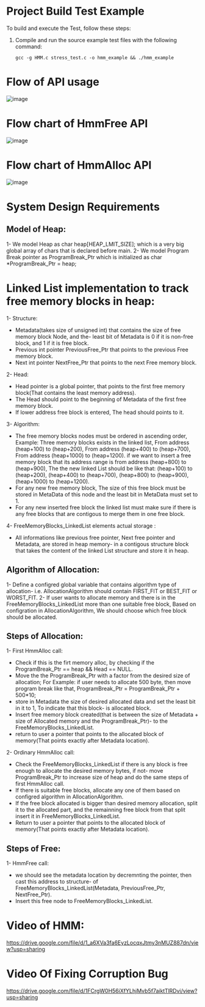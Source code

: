 # Project Build Test Example

To build and execute the Test, follow these steps:

1. Compile and run the source example test files with the following command:
   ```
   gcc -g HMM.c stress_test.c -o hmm_example && ./hmm_example 
   ```






# Flow of API usage

![image](https://github.com/user-attachments/assets/1e4b7944-3920-42d9-95fb-1806e94cadd9)






# Flow chart of HmmFree API

![image](https://github.com/user-attachments/assets/c70137c3-448a-4406-8b8e-18bc4ec434e8)





# Flow chart of HmmAlloc API

![image](https://github.com/user-attachments/assets/d5cf5408-c583-40dd-bbc8-9b81ac81c01f)






# System Design Requirements

## Model of Heap:
1- We model Heap as char heap[HEAP_LMIT_SIZE]; which is a very big global array of chars that is declared before main.
2- We model Program Break pointer as ProgramBreak_Ptr which is initialized as char 
   *ProgramBreak_Ptr = heap;

# Linked List implementation to track free memory blocks in heap:
1- Structure:
* Metadata(takes size of unsigned int)  that contains the size of free memory block Node, and the-
  least bit of Metadata is 0 if it is non-free block, and 1 if it is free block.
* Previous int pointer PreviousFree_Ptr that points to the previous Free memory block.
* Next int pointer NextFree_Ptr that points to the next Free memory block.

2- Head:
* Head pointer is a global pointer, that points to the first free memory block(That contains the 
  least memory address).
* The Head should point to the beginning of Metadata of the first free memory block.
* If lower address free block is entered, The head should points to it.

3- Algorithm: 
* The free memory blocks nodes must be ordered in ascending order,
  Example: Three memory blocks exists in the linked list, From address (heap+100) to (heap+200), 
  From address (heap+400) to (heap+700), From address (heap+1000) to (heap+1200).
  if we want to insert a free memory block that its address range is from address (heap+800) to 
  (heap+900), The the new linked List should be like that:
  (heap+100) to (heap+200), (heap+400) to (heap+700), (heap+800) to (heap+900), (heap+1000) to 
  (heap+1200).
* For any new free memory block, The size of this free block must be stored in MetaData of this node and the least bit in MetaData must set to 1.
* For any new inserted free block the linked list must make sure if there is any free blocks that 
  are contigous to merge them in one free block.

4- FreeMemoryBlocks_LinkedList elements actual storage :
* All informations like previous free pointer, Next free pointer and Metadata, are stored in heap memory-
  in a contigous structure block that takes the content of the linked List structure and store it 
  in heap.


## Algorithm of Allocation:
1- Define a configred global variable that contains algorithm type of allocation-
   i.e. AllocationAlgorithm should contain FIRST_FIT or BEST_FIT or WORST_FIT.
2- If user wants to allocate memory and there is in the FreeMemoryBlocks_LinkedList more than one 
   suitable free block, Based on configration in AllocationAlgorithm, We should choose which free 
   block should be allocated.

## Steps of Allocation:
1- First HmmAlloc call:
* Check if this is the firt memory alloc, by checking if the ProgramBreak_Ptr ==  heap && Head == 
  NULL.
* Move the the ProgramBreak_Ptr with a factor from the desired size of allocation; For Example:
  if  user needs to allocate 500 byte, then move program break like that, ProgramBreak_Ptr = 
  ProgramBreak_Ptr + 500*10;
* store in Metadata the size of desired allocated data and set the least bit in it to 1, To indicate that this block-
  is allocated block.
* Insert free memory block created(that is between the size of Metadata + size of Allocated memory and the ProgramBreak_Ptr)-
  to the FreeMemoryBlocks_LinkedList.
* return to user a pointer that points to the allocated block of memory(That points exactly after Metadata location).

2- Ordinary HmmAlloc call:
* Check the FreeMemoryBlocks_LinkedList if there is any block is free enough to allocate the desired memory bytes, if not-
  move ProgramBreak_Ptr to increase size of heap and do the same steps of first HmmAlloc call.
* If there is suitable free blocks, allocate any one of them based on configred algorithm in AllocationAlgorithm.
* If the free block allocated is bigger than desired memory allocation, split it to the allocated part,
  and the remainning free block from that split insert it in FreeMemoryBlocks_LinkedList.
* Return to user a pointer that points to the allocated block of memory(That points exactly after Metadata location).


## Steps of Free:
1- HmmFree call: 
* we should see the metadata location by decremnting the pointer, then cast this address to structure-
  of FreeMemoryBlocks_LinkedList(Metadata, PreviousFree_Ptr, NextFree_Ptr).
* Insert this free node to FreeMemoryBlocks_LinkedList.




# Video of HMM:
https://drive.google.com/file/d/1_a6XVa3fa6EyzLocqxJtmy3nMUZ887dn/view?usp=sharing

# Video Of Fixing Corruption Bug
https://drive.google.com/file/d/1FCrgW0H56iXfYLhjMvb5f7aiktTlRDvi/view?usp=sharing
